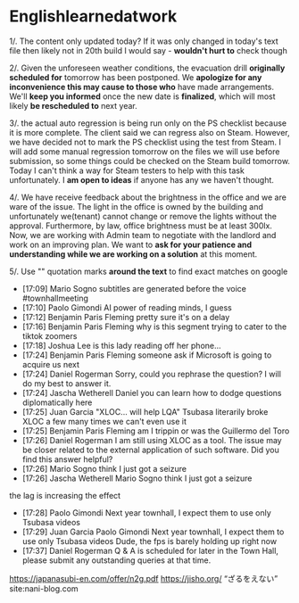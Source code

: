 # Englishlearnedatwork

1/. The content only updated today? If it was only changed in today's text file then likely not in 20th build I would say - **wouldn't hurt to** check though

2/. Given the unforeseen weather conditions, the evacuation drill **originally scheduled for** tomorrow has been postponed.
We **apologize for any inconvenience this may cause to those who** have made arrangements.
We'll **keep you informed** once the new date is **finalized**, which will most likely **be rescheduled to** next year.

3/. the actual auto regression is being run only on the PS checklist because it is more complete. The client said we can regress also on Steam. However, we have decided not to mark the PS checklist using the test from Steam.
I will add some manual regression tomorrow on the files we will use before submission, so some things could be checked on the Steam build tomorrow.
Today I can't think a way for Steam testers to help with this task unfortunately. I **am open to ideas** if anyone has any we haven't thought.

4/. We have receive feedback about the brightness in the office and we are ware of the issue.
The light in the office is owned by the building and unfortunately we(tenant) cannot change or remove the lights without the approval.
Furthermore, by law, office brightness must be at least 300lx.
Now, we are working with Admin team to negotiate with the landlord and work on an improving plan.
We want to **ask for your patience and understanding while we are working on a solution** at this moment.
 
5/. Use "" quotation marks **around the text** to find exact matches on google

- [17:09] Mario Sogno
subtitles are generated before the voice  #townhallmeeting
- [17:10] Paolo Gimondi
AI power of reading minds, I guess
- [17:12] Benjamin Paris Fleming
pretty sure it's on a delay
- [17:16] Benjamin Paris Fleming
why is this segment trying to cater to the tiktok zoomers
- [17:18] Joshua Lee
is this lady reading off her phone...
- [17:24] Benjamin Paris Fleming
someone ask if Microsoft is going to acquire us next
- [17:24] Daniel Rogerman
Sorry, could you rephrase the question? I will do my best to answer it.
- [17:24] Jascha Wetherell
Daniel you can learn how to dodge questions diplomatically here
- [17:25] Juan Garcia
"XLOC... will help LQA"
Tsubasa literarily broke XLOC a few many times we can't even use it
- [17:25] Benjamin Paris Fleming
am I trippin or was the Guillermo del Toro
- [17:26] Daniel Rogerman
I am still using XLOC as a tool. The issue may be closer related to the external application of such software.
Did you find this answer helpful?
- [17:26] Mario Sogno
think I just got a seizure
- [17:26] Jascha Wetherell
Mario Sogno
think I just got a seizure

the lag is increasing the effect
- [17:28] Paolo Gimondi
Next year townhall, I expect them to use only Tsubasa videos
- [17:29] Juan Garcia
Paolo Gimondi
Next year townhall, I expect them to use only Tsubasa videos
Dude, the fps is barely holding up right now
- [17:37] Daniel Rogerman
Q & A is scheduled for later in the Town Hall, please submit any outstanding queries at that time.

https://japanasubi-en.com/offer/n2g.pdf
https://jisho.org/
“ざるをえない”  site:nani-blog.com
